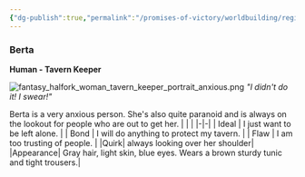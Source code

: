 ```yaml
---
{"dg-publish":true,"permalink":"/promises-of-victory/worldbuilding/regions/duesternest/berta/","title":"Berta","noteIcon":"SideNPC","created":"","updated":""}
---
```


### Berta

**Human - Tavern Keeper**

![fantasy_halfork_woman_tavern_keeper_portrait_anxious.png](/img/user/resources/Pictures/fantasy_halfork_woman_tavern_keeper_portrait_anxious.png)
_"I didn't do it! I swear!"_

Berta is a very anxious person. She's also quite paranoid and is always on the lookout for people who are out to get her.
| | |
|-|-|
| Ideal | I just want to be left alone. |
| Bond | I will do anything to protect my tavern. |
| Flaw | I am too trusting of people. |
|Quirk| always looking over her shoulder|
|Appearance| Gray hair, light skin, blue eyes. Wears a brown sturdy tunic and tight trousers.|
